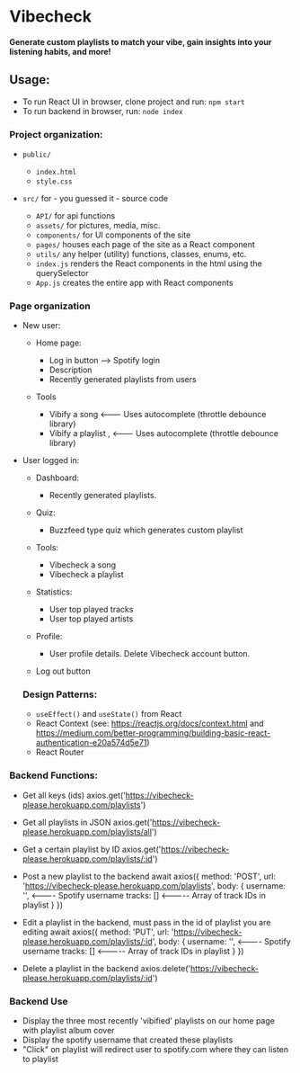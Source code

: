 # Vibecheck
#### Generate custom playlists to match your vibe, gain insights into your listening habits, and more!

## Usage:
* To run React UI in browser, clone project and run: `npm start`
* To run backend in browser, run: `node index`

### Project organization:
* `public/`
   * `index.html`
   * `style.css`

* `src/` for - you guessed it - source code
   * `API/` for api functions
   * `assets/` for pictures, media, misc.
   * `components/` for UI components of the site
   * `pages/` houses each page of the site as a React component
   * `utils/` any helper (utility) functions, classes, enums, etc.
   * `index.js` renders the React components in the html using the querySelector
   * `App.js` creates the entire app with React components
      
### Page organization
* New user:
  * Home page:
      - Log in button --> Spotify login
      - Description
      - Recently generated playlists from users
  
  * Tools
      - Vibify a song <--- Uses autocomplete (throttle debounce library)
      - Vibify a playlist , <--- Uses autocomplete (throttle debounce library)
   
* User logged in:
  * Dashboard: 
      - Recently generated playlists. 
  
  * Quiz:
      - Buzzfeed type quiz which generates custom playlist
  
  * Tools:
      - Vibecheck a song
      - Vibecheck a playlist
   
  * Statistics:
      - User top played tracks
      - User top played artists
  * Profile:
      - User profile details. Delete Vibecheck account button.
      
   * Log out button
   
  ### Design Patterns:
  * `useEffect()` and `useState()` from React
  * React Context (see: https://reactjs.org/docs/context.html and https://medium.com/better-programming/building-basic-react-authentication-e20a574d5e71)
  * React Router

### Backend Functions:
* Get all keys (ids)
axios.get('https://vibecheck-please.herokuapp.com/playlists')

* Get all playlists in JSON
axios.get('https://vibecheck-please.herokuapp.com/playlists/all')

* Get a certain playlist by ID
axios.get('https://vibecheck-please.herokuapp.com/playlists/:id')

* Post a new playlist to the backend
await axios({
    method: 'POST', 
    url: 'https://vibecheck-please.herokuapp.com/playlists',
    body: {
        username: '', <---- Spotify username
        tracks: []   <----- Array of track IDs in playlist
    }
})

* Edit a playlist in the backend, must pass in the id of playlist you are editing
await axios({
    method: 'PUT', 
    url: 'https://vibecheck-please.herokuapp.com/playlists/:id',
    body: {
        username: '', <---- Spotify username
        tracks: []   <----- Array of track IDs in playlist
    }
})

* Delete a playlist in the backend
axios.delete('https://vibecheck-please.herokuapp.com/playlists/:id')

### Backend Use
- Display the three most recently 'vibified' playlists on our home page with playlist album cover
- Display the spotify username that created these playlists
- "Click" on playlist will redirect user to spotify.com where they can listen to playlist
